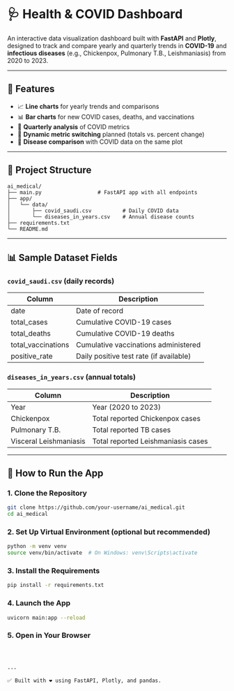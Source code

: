 # 🩺 Health & COVID Dashboard

An interactive data visualization dashboard built with **FastAPI** and **Plotly**, designed to track and compare yearly and quarterly trends in **COVID-19** and **infectious diseases** (e.g., Chickenpox, Pulmonary T.B., Leishmaniasis) from 2020 to 2023.

---

## 📌 Features

- 📈 **Line charts** for yearly trends and comparisons  
- 📊 **Bar charts** for new COVID cases, deaths, and vaccinations  
- 🔁 **Quarterly analysis** of COVID metrics  
- 🔄 **Dynamic metric switching** planned (totals vs. percent change)  
- 🧬 **Disease comparison** with COVID data on the same plot  

---

## 📁 Project Structure

```
ai_medical/
├── main.py                  # FastAPI app with all endpoints
├── app/
│   └── data/
│       ├── covid_saudi.csv          # Daily COVID data
│       └── diseases_in_years.csv    # Annual disease counts
├── requirements.txt
└── README.md
```

---

## 📊 Sample Dataset Fields

### `covid_saudi.csv` (daily records)

| Column             | Description                             |
|--------------------|-----------------------------------------|
| date               | Date of record                          |
| total_cases        | Cumulative COVID-19 cases               |
| total_deaths       | Cumulative COVID-19 deaths              |
| total_vaccinations | Cumulative vaccinations administered    |
| positive_rate      | Daily positive test rate (if available) |

### `diseases_in_years.csv` (annual totals)

| Column                 | Description                         |
|------------------------|-------------------------------------|
| Year                   | Year (2020 to 2023)                 |
| Chickenpox             | Total reported Chickenpox cases     |
| Pulmonary T.B.         | Total reported TB cases             |
| Visceral Leishmaniasis | Total reported Leishmaniasis cases |

---

## 🚀 How to Run the App

### 1. Clone the Repository

```bash
git clone https://github.com/your-username/ai_medical.git
cd ai_medical
```

### 2. Set Up Virtual Environment (optional but recommended)

```bash
python -m venv venv
source venv/bin/activate  # On Windows: venv\Scripts\activate
```

### 3. Install the Requirements

```bash
pip install -r requirements.txt
```

### 4. Launch the App

```bash
uvicorn main:app --reload
```

### 5. Open in Your Browser

```



---

✅ Built with ❤️ using FastAPI, Plotly, and pandas.
